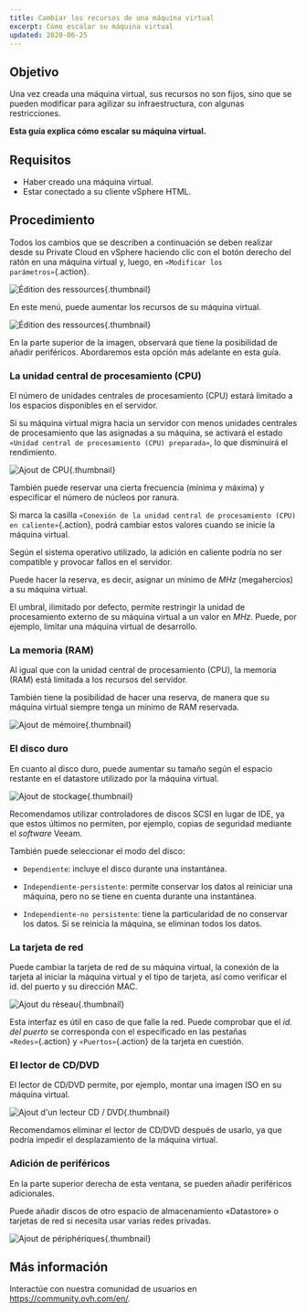```yaml
---
title: Cambiar los recursos de una máquina virtual
excerpt: Cómo escalar su máquina virtual
updated: 2020-06-25
---
```


## Objetivo

Una vez creada una máquina virtual, sus recursos no son fijos, sino que se pueden modificar para agilizar su infraestructura, con algunas restricciones.

**Esta guía explica cómo escalar su máquina virtual.**

## Requisitos

- Haber creado una máquina virtual.
- Estar conectado a su cliente vSphere HTML.

## Procedimiento

Todos los cambios que se describen a continuación se deben realizar desde su Private Cloud en vSphere haciendo clic con el botón derecho del ratón en una máquina virtual y, luego, en `«Modificar los parámetros»`{.action}.

![Édition des ressources](images/hardware01.png){.thumbnail}

En este menú, puede aumentar los recursos de su máquina virtual. 

![Édition des ressources](images/hardware02.png){.thumbnail}

En la parte superior de la imagen, observará que tiene la posibilidad de añadir periféricos. Abordaremos esta opción más adelante en esta guía.

### La unidad central de procesamiento (CPU)

El número de unidades centrales de procesamiento (CPU) estará limitado a los espacios disponibles en el servidor.

Si su máquina virtual migra hacia un servidor con menos unidades centrales de procesamiento que las asignadas a su máquina, se activará el estado `«Unidad central de procesamiento (CPU) preparada»`, lo que disminuirá el rendimiento.

![Ajout de CPU](images/hardware03.png){.thumbnail}

También puede reservar una cierta frecuencia (mínima y máxima) y especificar el número de núcleos por ranura.

Si marca la casilla `«Conexión de la unidad central de procesamiento (CPU) en caliente»`{.action}, podrá cambiar estos valores cuando se inicie la máquina virtual.

Según el sistema operativo utilizado, la adición en caliente podría no ser compatible y provocar fallos en el servidor.

Puede hacer la reserva, es decir, asignar un mínimo de *MHz* (megahercios) a su máquina virtual.

El umbral, ilimitado por defecto, permite restringir la unidad de procesamiento externo de su máquina virtual a un valor en *MHz*. Puede, por ejemplo, limitar una máquina virtual de desarrollo.

### La memoria (RAM)

Al igual que con la unidad central de procesamiento (CPU), la memoria (RAM) está limitada a los recursos del servidor.

También tiene la posibilidad de hacer una reserva, de manera que su máquina virtual siempre tenga un mínimo de RAM reservada.

![Ajout de mémoire](images/hardware04.png){.thumbnail}

### El disco duro

En cuanto al disco duro, puede aumentar su tamaño según el espacio restante en el datastore utilizado por la máquina virtual.

![Ajout de stockage](images/hardware05.png){.thumbnail}

Recomendamos utilizar controladores de discos SCSI en lugar de IDE, ya que estos últimos no permiten, por ejemplo, copias de seguridad mediante el <i>software</i> Veeam.

También puede seleccionar el modo del disco:

- `Dependiente`: incluye el disco durante una instantánea.

- `Independiente-persistente`: permite conservar los datos al reiniciar una máquina, pero no se tiene en cuenta durante una instantánea.

- `Independiente-no persistente`: tiene la particularidad de no conservar los datos. Si se reinicia la máquina, se eliminan todos los datos.

### La tarjeta de red

Puede cambiar la tarjeta de red de su máquina virtual, la conexión de la tarjeta al iniciar la máquina virtual y el tipo de tarjeta, así como verificar el id. del puerto y su dirección MAC.

![Ajout du réseau](images/hardware06.png){.thumbnail}

Esta interfaz es útil en caso de que falle la red. Puede comprobar que el *id. del puerto* se corresponda con el especificado en las pestañas `«Redes»`{.action} y `«Puertos»`{.action} de la tarjeta en cuestión.

### El lector de CD/DVD

El lector de CD/DVD permite, por ejemplo, montar una imagen ISO en su máquina virtual.

![Ajout d'un lecteur CD / DVD](images/hardware07.png){.thumbnail}

Recomendamos eliminar el lector de CD/DVD después de usarlo, ya que podría impedir el desplazamiento de la máquina virtual.

### Adición de periféricos

En la parte superior derecha de esta ventana, se pueden añadir periféricos adicionales.

Puede añadir discos de otro espacio de almacenamiento «Datastore» o tarjetas de red si necesita usar varias redes privadas.

![Ajout de périphériques](images/hardware08.png){.thumbnail}

## Más información

Interactúe con nuestra comunidad de usuarios en <https://community.ovh.com/en/>.

